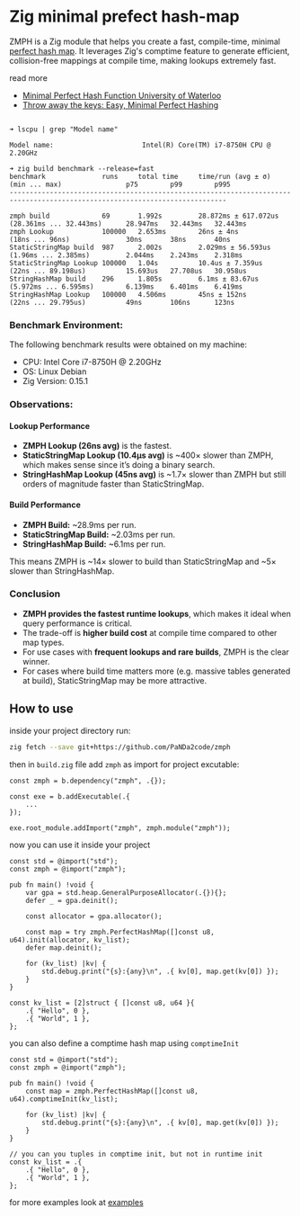 # Zig minimal prefect hash-map

ZMPH is a Zig module that helps you create a fast, compile-time, minimal [perfect hash map](https://en.wikipedia.org/wiki/Perfect_hash_function). It leverages Zig's comptime feature to generate efficient, collision-free mappings at compile time, making lookups extremely fast.

read more
- [Minimal Perfect Hash Function University of Waterloo](https://cs.uwaterloo.ca/~dstinson/papers/aticihash.pdf)
- [Throw away the keys: Easy, Minimal Perfect Hashing](https://stevehanov.ca/blog/?id=119)

```

➜ lscpu | grep "Model name"

Model name:                      Intel(R) Core(TM) i7-8750H CPU @ 2.20GHz

➜ zig build benchmark --release=fast
benchmark              runs     total time     time/run (avg ± σ)    (min ... max)                p75        p99        p995
----------------------------------------------------------------------------------------------------------------------------

zmph build             69       1.992s         28.872ms ± 617.072us  (28.361ms ... 32.443ms)      28.947ms   32.443ms   32.443ms
zmph Lookup            100000   2.653ms        26ns ± 4ns            (18ns ... 96ns)              30ns       38ns       40ns
StaticStringMap build  987      2.002s         2.029ms ± 56.593us    (1.96ms ... 2.385ms)         2.044ms    2.243ms    2.318ms
StaticStringMap Lookup 100000   1.04s          10.4us ± 7.359us      (22ns ... 89.198us)          15.693us   27.708us   30.958us
StringHashMap build    296      1.805s         6.1ms ± 83.67us       (5.972ms ... 6.595ms)        6.139ms    6.401ms    6.419ms
StringHashMap Lookup   100000   4.506ms        45ns ± 152ns          (22ns ... 29.795us)          49ns       106ns      123ns

````

### Benchmark Environment:
The following benchmark results were obtained on my machine:
- CPU: Intel Core i7-8750H @ 2.20GHz
- OS: Linux Debian 
- Zig Version: 0.15.1

### Observations:

#### Lookup Performance

- **ZMPH Lookup (26ns avg)** is the fastest.  
- **StaticStringMap Lookup (10.4µs avg)** is ~400× slower than ZMPH, which makes sense since it’s doing a binary search.  
- **StringHashMap Lookup (45ns avg)** is ~1.7× slower than ZMPH but still orders of magnitude faster than StaticStringMap.

#### Build Performance

- **ZMPH Build:** ~28.9ms per run.  
- **StaticStringMap Build:** ~2.03ms per run.  
- **StringHashMap Build:** ~6.1ms per run.  

This means ZMPH is ~14× slower to build than StaticStringMap and ~5× slower than StringHashMap.

### Conclusion

- **ZMPH provides the fastest runtime lookups**, which makes it ideal when query performance is critical.  
- The trade-off is **higher build cost** at compile time compared to other map types.  
- For use cases with **frequent lookups and rare builds**, ZMPH is the clear winner.  
- For cases where build time matters more (e.g. massive tables generated at build), StaticStringMap may be more attractive.

## How to use

inside your project directory run:

```bash
zig fetch --save git+https://github.com/PaNDa2code/zmph
````

then in `build.zig` file add `zmph` as import for project excutable:

```zig
const zmph = b.dependency("zmph", .{});

const exe = b.addExecutable(.{
    ...
});

exe.root_module.addImport("zmph", zmph.module("zmph"));
```

now you can use it inside your project

```zig
const std = @import("std");
const zmph = @import("zmph");

pub fn main() !void {
    var gpa = std.heap.GeneralPurposeAllocator(.{}){};
    defer _ = gpa.deinit();

    const allocator = gpa.allocator();

    const map = try zmph.PerfectHashMap([]const u8, u64).init(allocator, kv_list);
    defer map.deinit();

    for (kv_list) |kv| {
        std.debug.print("{s}:{any}\n", .{ kv[0], map.get(kv[0]) });
    }
}

const kv_list = [2]struct { []const u8, u64 }{
    .{ "Hello", 0 },
    .{ "World", 1 },
};
```

you can also define a comptime hash map using `comptimeInit`

```zig
const std = @import("std");
const zmph = @import("zmph");

pub fn main() !void {
    const map = zmph.PerfectHashMap([]const u8, u64).comptimeInit(kv_list);

    for (kv_list) |kv| {
        std.debug.print("{s}:{any}\n", .{ kv[0], map.get(kv[0]) });
    }
}

// you can you tuples in comptime init, but not in runtime init
const kv_list = .{
    .{ "Hello", 0 },
    .{ "World", 1 },
};
```

for more examples look at [examples](./examples/)
